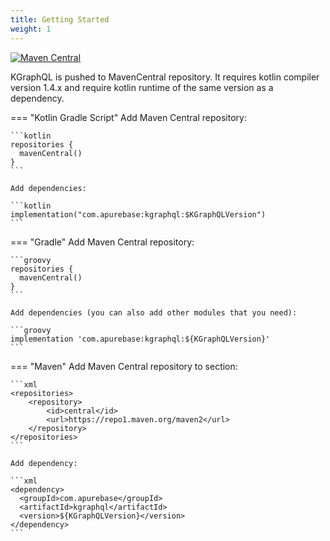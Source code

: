 ```yaml
---
title: Getting Started
weight: 1
---
```


[![Maven Central](https://img.shields.io/maven-central/v/com.apurebase/kgraphql.svg?label=Maven%20Central)](https://search.maven.org/search?q=g:%22com.apurebase%22%20AND%20a:%22kgraphql%22)

KGraphQL is pushed to MavenCentral repository. It requires kotlin compiler version 1.4.x and require kotlin runtime of the same version as a dependency.

=== "Kotlin Gradle Script"
    Add Maven Central repository:
    
    ```kotlin
    repositories {
      mavenCentral()
    }
    ```
    
    Add dependencies:
    
    ```kotlin
    implementation("com.apurebase:kgraphql:$KGraphQLVersion")
    ```


=== "Gradle"
    Add Maven Central repository:
    
    ```groovy
    repositories {
      mavenCentral()
    }
    ```
    
    Add dependencies (you can also add other modules that you need):
    
    ```groovy
    implementation 'com.apurebase:kgraphql:${KGraphQLVersion}'
    ```


=== "Maven"
    Add Maven Central repository to section:
    
    ```xml
    <repositories>
        <repository>
            <id>central</id>
            <url>https://repo1.maven.org/maven2</url>
        </repository>
    </repositories>
    ```
    
    Add dependency:
    
    ```xml
    <dependency>
      <groupId>com.apurebase</groupId>
      <artifactId>kgraphql</artifactId>
      <version>${KGraphQLVersion}</version>
    </dependency>
    ```

